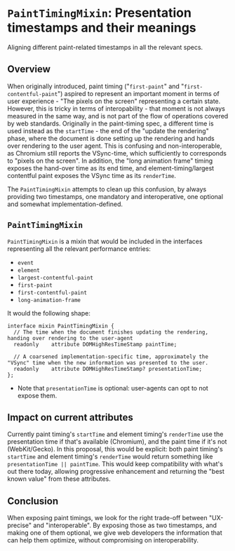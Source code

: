 # `PaintTimingMixin`: Presentation timestamps and their meanings

Aligning different paint-related timestamps in all the relevant specs.

## Overview
When originally introduced, paint timing ("`first-paint`" and "`first-contentful-paint`") aspired to represent an important moment in terms of user experience - "The pixels on the screen" representing a certain state.
However, this is tricky in terms of interopability - that moment is not always measured in the same way, and is not part of the flow of operations covered by web standards.
Originally in the paint-timing spec, a different time is used instead as the `startTime` - the end of the "update the rendering" phase, where the document is done setting up the rendering and hands over rendering to the user agent.
This is confusing and non-interoperable, as Chromium still reports the VSync-time, which sufficiently to corresponds to "pixels on the screen".
In addition, the "long animation frame" timing exposes the hand-over time as its end time, and element-timing/largest contentful paint exposes the VSync time as its `renderTime`.

The `PaintTimingMixin` attempts to clean up this confusion, by always providing two timestamps, one mandatory and interoperative, one optional and somewhat implementation-defined.

## `PaintTimingMixin`

`PaintTimingMixin` is a mixin that would be included in the interfaces representing all the relevant performance entries:

- `event`
- `element`
- `largest-contentful-paint`
- `first-paint`
- `first-contentful-paint`
- `long-animation-frame`

It would the following shape:

```webidl
interface mixin PaintTimingMixin {
  // The time when the document finishes updating the rendering, handing over rendering to the user-agent
  readonly    attribute DOMHighResTimeStamp paintTime;

  // A coarsened implementation-specific time, approximately the "VSync" time when the new information was presented to the user.
  readonly    attribute DOMHighResTimeStamp? presentationTime;
};
```

* Note that `presentationTime` is optional: user-agents can opt to not expose them.

## Impact on current attributes
Currently paint timing's `startTime` and element timing's `renderTime` use the presentation time if that's available (Chromium), and the paint time if it's not (WebKit/Gecko).
In this proposal, this would be explicit: both paint timing's `startTime` and element timing's `renderTime` would return something like `presentationTime || paintTime`.
This would keep compatibility with what's out there today, allowing progressive enhancement and returning the "best known value" from these attributes.

## Conclusion

When exposing paint timings, we look for the right trade-off between "UX-precise" and "interoperable".
By exposing those as two timestamps, and making one of them optional, we give web developers the information that can help them optimize, without compromising on interoperability.
